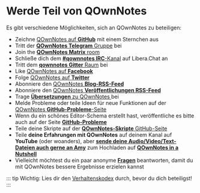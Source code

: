 # Werde Teil von QOwnNotes

Es gibt verschiedene Möglichkeiten, sich an QOwnNotes zu beteiligen:

- Zeichne [QOwnNotes auf **GitHub**](https://github.com/pbek/QOwnNotes) mit einem Sternchen aus
- Tritt der [**QOwnNotes Telegram** Gruppe](https://t.me/QOwnNotes) bei
- Join the [**QOwnNotes Matrix** room](https://matrix.to/#/#qownnotes:matrix.org)
- Schließe dich dem [**#qownnotes IRC**-Kanal](https://web.libera.chat/#qownnotes) auf Libera.Chat an
- Tritt dem [**qownnotes Gitter** Raum](https://gitter.im/qownnotes/qownnotes) bei
- Like [QOwnNotes auf **Facebook**](https://www.facebook.com/QOwnNotes/)
- Folge [QOwnNotes auf **Twitter**](https://twitter.com/QOwnNotes)
- Abonniere den [QOwnNotes **Blog-RSS-Feed**](https://feeds.feedburner.com/QOwnNotesBlog)
- Abonniere den [ QOwnNotes **Veröffentlichungen RSS-Feed** ](https://feeds.feedburner.com/QOwnNotesReleases)
- Trage [**Übersetzungen** zu QOwnNotes ](translation.md) bei
- Melde Probleme oder teile Ideen für neue Funktionen auf der [QOwnNotes **GitHub-Probleme**-Seite](https://github.com/pbek/QOwnNotes/issues)
- Wenn du ein schönes Editor-Schema erstellt hast, veröffentliche es bitte auch auf der Seite [**GitHub-Probleme**](https://github.com/pbek/QOwnNotes/issues)
- Teile deine Skripte auf der [**QOwnNotes-Skripte** GitHub-Seite](https://github.com/qownnotes/scripts)
- Teile **deine Erfahrungen mit QOwnNotes** auf deinem Kanal auf **YouTube** (oder woanders), aber [**sende deine Audio/Video/Text-Dateien auch gerne an Amy**](mailto:amydoralang@aol.de) zum Hochladen auf [**QOwnNotes in a Nutshell**](https://www.youtube.com/channel/UC6Xpk_B1MFfvhBCsH_MrOEw/videos)
- Vielleicht möchtest du ein paar anonyme [**Fragen**](https://freeonlinesurveys.com/s/nA8t17k8) beantworten, damit du mit QOwnNotes bessere Ergebnisse erzielen kannst

::: tip
Wichtig: Lies dir den [Verhaltenskodex](./code-of-conduct.md) durch, bevor du dich beteiligst!
:::
